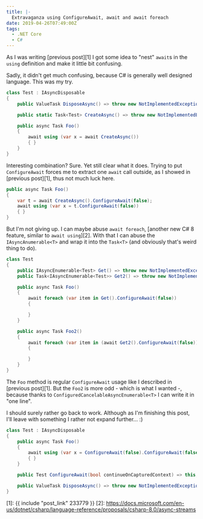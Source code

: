 ```yaml
---
title: |-
  Extravaganza using ConfigureAwait, await and await foreach
date: 2019-04-26T07:49:00Z
tags:
  - .NET Core
  - C#
---
```

As I was writing [previous post][1] I got some idea to "nest" `await`s in the `using` definition and make it little bit confusing.

<!-- excerpt -->

Sadly, it didn't get much confusing, because C# is generally well designed language. This was my try.

```csharp
class Test : IAsyncDisposable
{
	public ValueTask DisposeAsync() => throw new NotImplementedException();

	public static Task<Test> CreateAsync() => throw new NotImplementedException();

	public async Task Foo()
	{
		await using (var x = await CreateAsync())
		{ }
	}
}
```

Interesting combination? Sure. Yet still clear what it does. Trying to put `ConfigureAwait` forces me to extract one `await` call outside, as I showed in [previous post][1], thus not much luck here.

```csharp
public async Task Foo()
{
	var t = await CreateAsync().ConfigureAwait(false);
	await using (var x = t.ConfigureAwait(false))
	{ }
}
```

But I'm not giving up. I can maybe abuse `await foreach`, [another new C# 8 feature, similar to `await using`][2]. With that I can abuse the `IAsyncAnumerable<T>` and wrap it into the `Task<T>` (and obviously that's weird thing to do).

```csharp
class Test
{
	public IAsyncEnumerable<Test> Get() => throw new NotImplementedException();
	public Task<IAsyncEnumerable<Test>> Get2() => throw new NotImplementedException();

	public async Task Foo()
	{
		await foreach (var item in Get().ConfigureAwait(false))
		{

		}
	}

	public async Task Foo2()
	{
		await foreach (var item in (await Get2().ConfigureAwait(false)).ConfigureAwait(false))
		{

		}
	}
}
```

The `Foo` method is regular `ConfigureAwait` usage like I described in [previous post][1]. But the `Foo2` is more odd - which is what I wanted -, because thanks to `ConfiguredCancelableAsyncEnumerable<T>` I can write it in "one line".

I should surely rather go back to work. Although as I'm finishing this post, I'll leave with something I rather not expand further... :)

```csharp
class Test : IAsyncDisposable
{
	public async Task Foo()
	{
		await using (var x = ConfigureAwait(false).ConfigureAwait(false).ConfigureAwait(false).ConfigureAwait(false).ConfigureAwait(false).ConfigureAwait(false))
		{ }
	}

	public Test ConfigureAwait(bool continueOnCapturedContext) => this;

	public ValueTask DisposeAsync() => throw new NotImplementedException();
}
```

[1]: {{ include "post_link" 233779 }}
[2]: https://docs.microsoft.com/en-us/dotnet/csharp/language-reference/proposals/csharp-8.0/async-streams